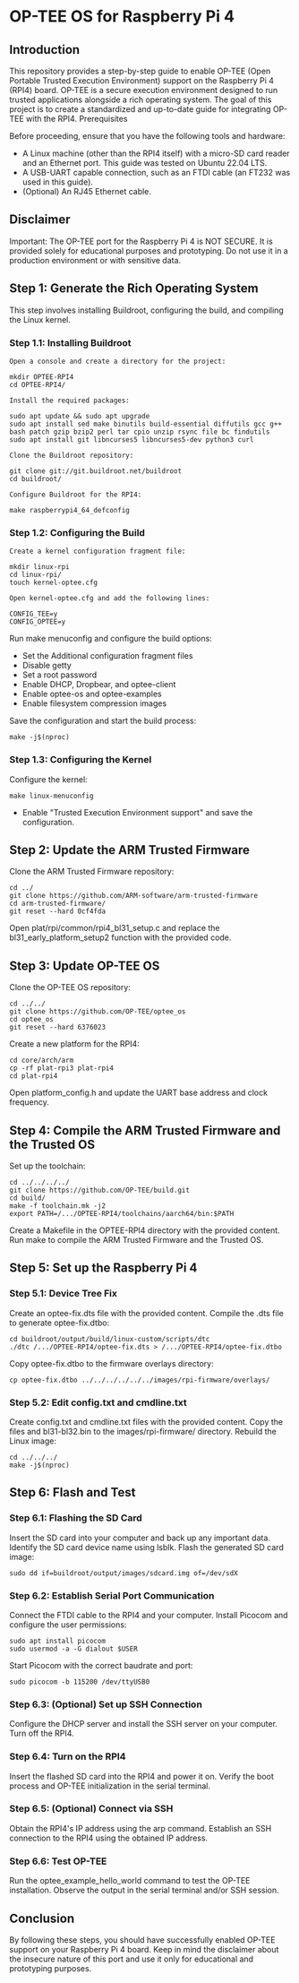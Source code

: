 # OP-TEE OS for Raspberry Pi 4
## Introduction

This repository provides a step-by-step guide to enable OP-TEE (Open Portable Trusted Execution Environment) support on the Raspberry Pi 4 (RPI4) board. OP-TEE is a secure execution environment designed to run trusted applications alongside a rich operating system. The goal of this project is to create a standardized and up-to-date guide for integrating OP-TEE with the RPI4.
Prerequisites

Before proceeding, ensure that you have the following tools and hardware:

- A Linux machine (other than the RPI4 itself) with a micro-SD card reader and an Ethernet port. This guide was tested on Ubuntu 22.04 LTS.
- A USB-UART capable connection, such as an FTDI cable (an FT232 was used in this guide).
- (Optional) An RJ45 Ethernet cable.

## Disclaimer

Important: The OP-TEE port for the Raspberry Pi 4 is NOT SECURE. It is provided solely for educational purposes and prototyping. Do not use it in a production environment or with sensitive data.
## Step 1: Generate the Rich Operating System

This step involves installing Buildroot, configuring the build, and compiling the Linux kernel.
### Step 1.1: Installing Buildroot

    Open a console and create a directory for the project:
```
mkdir OPTEE-RPI4
cd OPTEE-RPI4/
```
    Install the required packages:
```
sudo apt update && sudo apt upgrade
sudo apt install sed make binutils build-essential diffutils gcc g++ bash patch gzip bzip2 perl tar cpio unzip rsync file bc findutils
sudo apt install git libncurses5 libncurses5-dev python3 curl
```
    Clone the Buildroot repository:
```
git clone git://git.buildroot.net/buildroot
cd buildroot/
```
    Configure Buildroot for the RPI4:
```
make raspberrypi4_64_defconfig
```
### Step 1.2: Configuring the Build

    Create a kernel configuration fragment file:
```
mkdir linux-rpi
cd linux-rpi/
touch kernel-optee.cfg
```
    Open kernel-optee.cfg and add the following lines:
```
CONFIG_TEE=y
CONFIG_OPTEE=y
```
Run make menuconfig and configure the build options:
- Set the Additional configuration fragment files
- Disable getty
- Set a root password
- Enable DHCP, Dropbear, and optee-client
- Enable optee-os and optee-examples
- Enable filesystem compression images
    
Save the configuration and start the build process:
```
make -j$(nproc)
```
### Step 1.3: Configuring the Kernel

Configure the kernel:
```
make linux-menuconfig
```
- Enable "Trusted Execution Environment support" and save the configuration.

## Step 2: Update the ARM Trusted Firmware

Clone the ARM Trusted Firmware repository:
```
cd ../
git clone https://github.com/ARM-software/arm-trusted-firmware
cd arm-trusted-firmware/
git reset --hard 0cf4fda
```
Open plat/rpi/common/rpi4_bl31_setup.c and replace the bl31_early_platform_setup2 function with the provided code.

## Step 3: Update OP-TEE OS

Clone the OP-TEE OS repository:
```
cd ../../
git clone https://github.com/OP-TEE/optee_os
cd optee_os
git reset --hard 6376023
```
Create a new platform for the RPI4:
```
cd core/arch/arm
cp -rf plat-rpi3 plat-rpi4
cd plat-rpi4
```
Open platform_config.h and update the UART base address and clock frequency.

## Step 4: Compile the ARM Trusted Firmware and the Trusted OS

Set up the toolchain:
```
cd ../../../../
git clone https://github.com/OP-TEE/build.git
cd build/
make -f toolchain.mk -j2
export PATH=/.../OPTEE-RPI4/toolchains/aarch64/bin:$PATH
```
Create a Makefile in the OPTEE-RPI4 directory with the provided content.
Run make to compile the ARM Trusted Firmware and the Trusted OS.

## Step 5: Set up the Raspberry Pi 4
### Step 5.1: Device Tree Fix

Create an optee-fix.dts file with the provided content.
Compile the .dts file to generate optee-fix.dtbo:
```
cd buildroot/output/build/linux-custom/scripts/dtc
./dtc /.../OPTEE-RPI4/optee-fix.dts > /.../OPTEE-RPI4/optee-fix.dtbo
```
Copy optee-fix.dtbo to the firmware overlays directory:
```
cp optee-fix.dtbo ../../../../../../images/rpi-firmware/overlays/
```
### Step 5.2: Edit config.txt and cmdline.txt

Create config.txt and cmdline.txt files with the provided content.
Copy the files and bl31-bl32.bin to the images/rpi-firmware/ directory.
Rebuild the Linux image:
```
cd ../../../
make -j$(nproc)
```
## Step 6: Flash and Test
### Step 6.1: Flashing the SD Card

Insert the SD card into your computer and back up any important data.
Identify the SD card device name using lsblk.
Flash the generated SD card image:
```
sudo dd if=buildroot/output/images/sdcard.img of=/dev/sdX
```
### Step 6.2: Establish Serial Port Communication

Connect the FTDI cable to the RPI4 and your computer.
Install Picocom and configure the user permissions:
```
sudo apt install picocom
sudo usermod -a -G dialout $USER
```
Start Picocom with the correct baudrate and port:
```
sudo picocom -b 115200 /dev/ttyUSB0
```
### Step 6.3: (Optional) Set up SSH Connection

Configure the DHCP server and install the SSH server on your computer.
Turn off the RPI4.

### Step 6.4: Turn on the RPI4

Insert the flashed SD card into the RPI4 and power it on.
Verify the boot process and OP-TEE initialization in the serial terminal.

### Step 6.5: (Optional) Connect via SSH

Obtain the RPI4's IP address using the arp command.
Establish an SSH connection to the RPI4 using the obtained IP address.

### Step 6.6: Test OP-TEE

Run the optee_example_hello_world command to test the OP-TEE installation.
Observe the output in the serial terminal and/or SSH session.

## Conclusion

By following these steps, you should have successfully enabled OP-TEE support on your Raspberry Pi 4 board. Keep in mind the disclaimer about the insecure nature of this port and use it only for educational and prototyping purposes.

